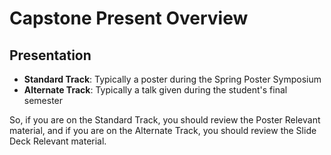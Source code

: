 # Capstone Present Overview

## Presentation

- **Standard Track**: Typically a poster during the Spring Poster Symposium
- **Alternate Track**: Typically a talk given during the student's final semester

So, if you are on the Standard Track, you should review the Poster Relevant material, and if you are on the Alternate Track, you should review the Slide Deck Relevant material. 